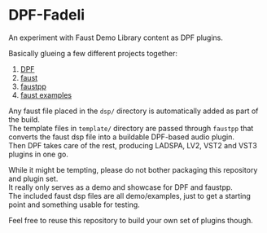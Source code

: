 # DPF-Fadeli

An experiment with Faust Demo Library content as DPF plugins.

Basically glueing a few different projects together:

1. [DPF](https://github.com/DISTRHO/DPF)
2. [faust](https://faust.grame.fr/)
3. [faustpp](https://github.com/jpcima/faustpp)
4. [faust examples](https://faustdoc.grame.fr/examples/reverb/)

Any faust file placed in the `dsp/` directory is automatically added as part of the build.  
The template files in `template/` directory are passed through `faustpp` that converts the faust dsp file into a buildable DPF-based audio plugin.  
Then DPF takes care of the rest, producing LADSPA, LV2, VST2 and VST3 plugins in one go.

While it might be tempting, please do not bother packaging this repository and plugin set.  
It really only serves as a demo and showcase for DPF and faustpp.  
The included faust dsp files are all demo/examples, just to get a starting point and something usable for testing.

Feel free to reuse this repository to build your own set of plugins though.
